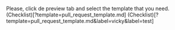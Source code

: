 Please, click de preview tab and select the template that you need.
(Checklist)[?template=pull_request_template.md]
(Checklist)[?template=pull_request_template.md&label=vicky&label=test]
